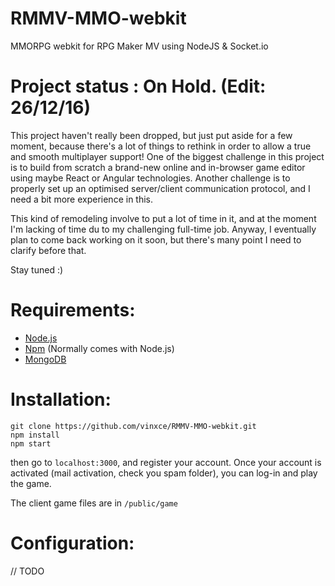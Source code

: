 # RMMV-MMO-webkit
MMORPG webkit for RPG Maker MV using NodeJS &amp; Socket.io

# Project status : On Hold. (Edit: 26/12/16)
This project haven't really been dropped, but just put aside for a few moment, because there's a lot of things to rethink in order to allow a true and smooth multiplayer support!
One of the biggest challenge in this project is to build from scratch a brand-new online and in-browser game editor using maybe React or Angular technologies. Another challenge is to properly set up an optimised server/client communication protocol, and I need a bit more experience in this.

This kind of remodeling involve to put a lot of time in it, and at the moment I'm lacking of time du to my challenging full-time job.
Anyway, I eventually plan to come back working on it soon, but there's many point I need to clarify before that.

Stay tuned :)


# Requirements:
- [Node.js](https://nodejs.org)
- [Npm](https://www.npmjs.com/) (Normally comes with Node.js)
- [MongoDB](https://www.mongodb.org/)

# Installation:
    git clone https://github.com/vinxce/RMMV-MMO-webkit.git
    npm install
    npm start
then go to `localhost:3000`, and register your account.
Once your account is activated (mail activation, check you spam folder), you can log-in and play the game.

The client game files are in `/public/game`


# Configuration:
// TODO
